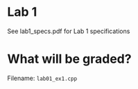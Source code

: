 # Lab 1
See lab1_specs.pdf for Lab 1 specifications

# What will be graded?
Filename: `lab01_ex1.cpp`